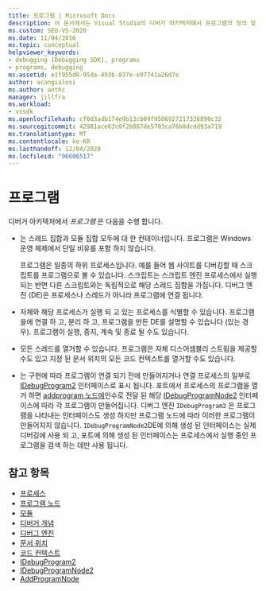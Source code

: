 ```yaml
---
title: 프로그램 | Microsoft Docs
description: 이 문서에서는 Visual Studio의 디버거 아키텍처에서 프로그램의 정의 및 역할에 대해 설명 합니다.
ms.custom: SEO-VS-2020
ms.date: 11/04/2016
ms.topic: conceptual
helpviewer_keywords:
- debugging [Debugging SDK], programs
- programs, debugging
ms.assetid: e1f955d8-95da-493b-837e-e97741a26d7e
author: acangialosi
ms.author: anthc
manager: jillfra
ms.workload:
- vssdk
ms.openlocfilehash: cf0d3adb174e9b13cb09f9506927217326890c32
ms.sourcegitcommit: 42981ace63c0f2b087de5703ca76b8dcdd93a719
ms.translationtype: MT
ms.contentlocale: ko-KR
ms.lasthandoff: 12/04/2020
ms.locfileid: "96606517"
---
```

# <a name="programs"></a>프로그램
디버거 아키텍처에서 *프로그램* 은 다음을 수행 합니다.

- 는 스레드 집합과 모듈 집합 모두에 대 한 컨테이너입니다. 프로그램은 Windows 운영 체제에서 단일 비유를 포함 하지 않습니다.

     프로그램은 일종의 하위 프로세스입니다. 예를 들어 웹 사이트를 디버깅할 때 스크립트를 프로그램으로 볼 수 있습니다. 스크립트는 스크립트 엔진 프로세스에서 실행 되는 반면 다른 스크립트와는 독립적으로 해당 스레드 집합을 가집니다. 디버그 엔진 (DE)은 프로세스나 스레드가 아니라 프로그램에 연결 됩니다.

- 자체와 해당 프로세스가 실행 되 고 있는 프로세스를 식별할 수 있습니다. 프로그램을에 연결 하 고, 분리 하 고, 프로그램을 만든 DE를 설명할 수 있습니다 (있는 경우). 프로그램이 실행, 중지, 계속 및 종료 될 수도 있습니다.

- 모든 스레드를 열거할 수 있습니다. 프로그램은 자체 디스어셈블리 스트림을 제공할 수도 있고 지정 된 문서 위치의 모든 코드 컨텍스트를 열거할 수도 있습니다.

- 는 구현에 따라 프로그램이 연결 되기 전에 만들어지거나 연결 프로세스의 일부로 [IDebugProgram2](../../extensibility/debugger/reference/idebugprogram2.md) 인터페이스로 표시 됩니다. 포트에서 프로세스의 프로그램을 열거 하면 [addprogram 노드에](../../extensibility/debugger/reference/idebugportnotify2-addprogramnode.md)인수로 전달 된 해당 [IDebugProgramNode2](../../extensibility/debugger/reference/idebugprogramnode2.md) 인터페이스에 따라 각 프로그램이 만들어집니다. 디버그 엔진 `IDebugProgram2` 은 프로그램을 나타내는 인터페이스도 생성 하지만 프로그램 노드에 따라 이러한 프로그램이 만들어지지 않습니다. `IDebugProgramNode2`DE에 의해 생성 된 인터페이스는 실제 디버깅에 사용 되 고, 포트에 의해 생성 된 인터페이스는 프로세스에서 실행 중인 프로그램을 검색 하는 데만 사용 됩니다.

## <a name="see-also"></a>참고 항목
- [프로세스](../../extensibility/debugger/processes.md)
- [프로그램 노드](../../extensibility/debugger/program-nodes.md)
- [모듈](../../extensibility/debugger/modules.md)
- [디버거 개념](../../extensibility/debugger/debugger-concepts.md)
- [디버그 엔진](../../extensibility/debugger/debug-engine.md)
- [문서 위치](../../extensibility/debugger/document-position.md)
- [코드 컨텍스트](../../extensibility/debugger/code-context.md)
- [IDebugProgram2](../../extensibility/debugger/reference/idebugprogram2.md)
- [IDebugProgramNode2](../../extensibility/debugger/reference/idebugprogramnode2.md)
- [AddProgramNode](../../extensibility/debugger/reference/idebugportnotify2-addprogramnode.md)
